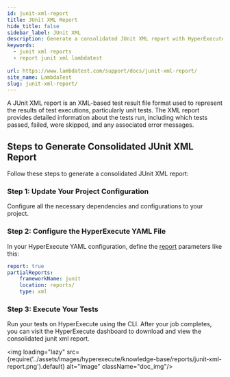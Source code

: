 ```yaml
---
id: junit-xml-report
title: JUnit XML Report
hide_title: false
sidebar_label: JUnit XML
description: Generate a consolidated JUnit XML report with HyperExecute. Track test results, including pass/fail statuses, with easy-to-follow configuration steps
keywords:
  - junit xml reports
  - report junit xml lambdatest 
  
url: https://www.lambdatest.com/support/docs/junit-xml-report/
site_name: LambdaTest
slug: junit-xml-report/
---
```

<script type="application/ld+json"
      dangerouslySetInnerHTML={{ __html: JSON.stringify({
       "@context": "https://schema.org",
        "@type": "BreadcrumbList",
        "itemListElement": [{
          "@type": "ListItem",
          "position": 1,
          "name": "LambdaTest",
          "item": "https://www.lambdatest.com"
        },{
          "@type": "ListItem",
          "position": 2,
          "name": "Support",
          "item": "https://www.lambdatest.com/support/docs/"
        },{
          "@type": "ListItem",
          "position": 3,
          "name": "JUnit XML Report",
          "item": "https://www.lambdatest.com/support/docs/junit-xml-report/"
        }]
      })
    }}
></script>
A JUnit XML report is an XML-based test result file format used to represent the results of test executions, particularly unit tests. The XML report provides detailed information about the tests run, including which tests passed, failed, were skipped, and any associated error messages.

## Steps to Generate Consolidated JUnit XML Report
Follow these steps to generate a consolidated JUnit XML report:

### Step 1: Update Your Project Configuration
Configure all the necessary dependencies and configurations to your project.

### Step 2: Configure the HyperExecute YAML File
In your HyperExecute YAML configuration, define the [report](/support/docs/deep-dive-into-hyperexecute-yaml/#report) parameters like this:

```yaml
report: true
partialReports:
    frameworkName: junit
    location: reports/
    type: xml
```

### Step 3: Execute Your Tests
Run your tests on HyperExecute using the CLI. After your job completes, you can visit the HyperExecute dashboard to download and view the consolidated junit xml report.

<img loading="lazy" src={require('../assets/images/hyperexecute/knowledge-base/reports/junit-xml-report.png').default} alt="Image" className="doc_img"/> 
